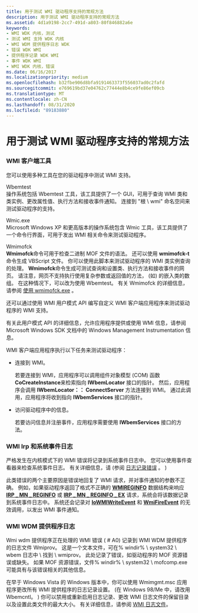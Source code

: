 ```yaml
---
title: 用于测试 WMI 驱动程序支持的常规方法
description: 用于测试 WMI 驱动程序支持的常规方法
ms.assetid: 4d1a9198-2cc7-491d-a803-80f846882a6e
keywords:
- WMI WDK 内核，测试
- 测试 WMI 支持 WDK 内核
- WMI WDM 提供程序日志 WDK
- 错误 WDK WMI
- 提供程序记录 WDK WMI
- 事件 WDK WMI
- WMI WDK 内核，错误
ms.date: 06/16/2017
ms.localizationpriority: medium
ms.openlocfilehash: b32fbe906d8bfa9191463373f556037ad0c2fafd
ms.sourcegitcommit: e769619bd37e04762c77444e8b4ce9fe86ef09cb
ms.translationtype: MT
ms.contentlocale: zh-CN
ms.lasthandoff: 08/31/2020
ms.locfileid: "89183880"
---
```

# <a name="general-techniques-for-testing-wmi-driver-support"></a>用于测试 WMI 驱动程序支持的常规方法





### <a name="wmi-client-tools"></a>WMI 客户端工具

您可以使用多种工具在您的驱动程序中测试 WMI 支持。

<a href="" id="wbemtest"></a>Wbemtest  
操作系统包括 Wbemtest 工具，该工具提供了一个 GUI，可用于查询 WMI 类和类实例、更改属性值、执行方法和接收事件通知。 连接到 "根 \\ wmi" 命名空间来测试驱动程序的支持。

<a href="" id="wmic"></a>Wmic.exe  
Microsoft Windows XP 和更高版本的操作系统包含 Wmic 工具，该工具提供了一个命令行界面，可用于发出 WMI 相关命令来测试驱动程序。

<a href="" id="wmimofck"></a>Wmimofck  
**Wmimofck**命令可用于检查二进制 MOF 文件的语法。 还可以使用 **wmimofck-t** 命令生成 VBScript 文件。 你可以使用此脚本来测试驱动程序的 WMI 类实例查询的处理。 **Wmimofck**命令生成可测试查询和设置类、执行方法和接收事件的网页。 请注意，网页不支持执行使用复杂参数或返回值的方法， (如) 的嵌入类的数组。 在这种情况下，可以改为使用 Wbemtest。 有关 Wmimofck 的详细信息，请参阅 [使用 wmimofck.exe](using-wmimofck-exe.md) 。

还可以通过使用 WMI 用户模式 API 编写自定义 WMI 客户端应用程序来测试驱动程序的 WMI 支持。

有关此用户模式 API 的详细信息，允许应用程序提供或使用 WMI 信息，请参阅 Microsoft Windows SDK 文档中的 Windows Management Instrumentation 信息。

WMI 客户端应用程序执行以下任务来测试驱动程序：

-   连接到 WMI。

    若要连接到 WMI，应用程序可以调用组件对象模型 (COM) 函数 **CoCreateInstance**来检索指向 **IWbemLocator** 接口的指针。 然后，应用程序会调用 **IWbemLocator：： ConnectServer** 方法连接到 WMI。 通过此调用，应用程序将收到指向 **IWbemServices** 接口的指针。

-   访问驱动程序中的信息。

    若要访问信息并注册事件，应用程序需要使用 **IWbemServices** 接口的方法。

### <a name="wmi-irps-and-the-system-event-log"></a><a href="" id="ddk-wmi-irps-and-the-system-event-log-kg"></a>WMI Irp 和系统事件日志

严格发生在内核模式下的 WMI 错误将记录到系统事件日志中。 您可以使用事件查看器来检查系统事件日志。 有关详细信息，请 (参阅 [日志记录错误](logging-errors.md) 。 ) 

此类错误的两个主要原因是错误地回复了 WMI 请求，并对事件通知的参数不正确。 例如，如果驱动程序返回了格式不正确的 [**WMIREGINFO**](/windows-hardware/drivers/ddi/wmistr/ns-wmistr-wmireginfow) 数据结构来响应 [**IRP \_ MN \_ REGINFO**](./irp-mn-reginfo.md) 或 [**IRP \_ MN \_ REGINFO \_ EX**](./irp-mn-reginfo-ex.md) 请求，系统会将该数据记录到系统事件日志中。 系统还会记录对 [**IoWMIWriteEvent**](/windows-hardware/drivers/ddi/wdm/nf-wdm-iowmiwriteevent) 和 [**WmiFireEvent**](/windows-hardware/drivers/ddi/wmilib/nf-wmilib-wmifireevent) 的无效调用，以发出 WMI 事件通知。

### <a name="wmi-wdm-provider-log"></a><a href="" id="ddk-wmi-wdm-provider-log-kg"></a>WMI WDM 提供程序日志

Wmi wdm 提供程序正在处理的 WMI 错误 ( # A0) 记录到 WMI WDM 提供程序的日志文件 Wmiprov。 这是一个文本文件，可在% windir% \\ system32 \\ wbem 日志中 \\ 找到 \\ wmiprov。 此处记录了错误，如驱动程序的 MOF 资源错误或缺失。 如果 MOF 资源错误，文件% windir% \\ system32 \\ mofcomp.exe 可能具有与该错误相关的其他信息。

在早于 Windows Vista 的 Windows 版本中，你可以使用 Wmimgmt.msc 应用程序更改所有 WMI 提供程序的日志记录设置。  (在 Windows 98/Me 中，请改用 Wbemcntl。 ) 你可以禁用或重新启用日志记录、更改 WMI 日志文件的保留目录以及设置此类文件的最大大小。 有关详细信息，请参阅 [WMI 日志文件](/windows/desktop/WmiSdk/wmi-log-files)。

 

